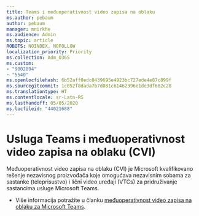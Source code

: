 ```yaml
---
title: Teams i međuoperativnost video zapisa na oblaku
ms.author: pebaum
author: pebaum
manager: mnirkhe
ms.audience: Admin
ms.topic: article
ROBOTS: NOINDEX, NOFOLLOW
localization_priority: Priority
ms.collection: Adm_O365
ms.custom:
- "9002894"
- "5540"
ms.openlocfilehash: 6b52aff0edc0439695e4923bc727ede4e87c899f
ms.sourcegitcommit: 1c052f8dada7b7d081c61462396e1de3df682c28
ms.translationtype: HT
ms.contentlocale: sr-Latn-RS
ms.lasthandoff: 05/05/2020
ms.locfileid: "44021688"
---
```

# <a name="teams-and-cloud-video-interop-cvi"></a>Usluga Teams i međuoperativnost video zapisa na oblaku (CVI)

Međuoperativnost video zapisa na oblaku (CVI) je Microsoft kvalifikovano rešenje nezavisnog proizvođača koje omogućava nezavisnim sobama za sastanke (teleprisustvo) i lični video uređaji (VTCs) za pridruživanje sastancima usluge Microsoft Teams.

- Više informacija potražite u članku [međuoperativnost video zapisa na oblaku za Microsoft Teams](https://docs.microsoft.com/microsoftteams/cloud-video-interop).
